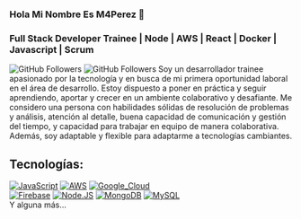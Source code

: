 ### Hola Mi Nombre Es M4Perez 👋
### Full Stack Developer Trainee | Node | AWS | React | Docker | Javascript | Scrum
![GitHub Followers](https://img.shields.io/github/followers/M4perez?style=social)
![GitHub Followers](https://img.shields.io/github/stars/M4perez?style=social)
Soy un desarrollador trainee apasionado por la tecnología y en busca de mi primera oportunidad laboral en el área de desarrollo. Estoy dispuesto a poner en práctica y seguir aprendiendo, aportar y crecer en un ambiente colaborativo y desafiante. Me considero una persona con habilidades sólidas de resolución de problemas y análisis, atención al detalle, buena capacidad de comunicación y gestión del tiempo, y capacidad para trabajar en equipo de manera colaborativa. Además, soy adaptable y flexible para adaptarme a tecnologías cambiantes.

## Tecnologías:
[![JavaScript](https://img.shields.io/badge/JavaScript-F7DF1E?style=for-the-badge&logo=javascript&logoColor=white&labelColor=101010)]()
[![AWS](https://img.shields.io/badge/AWS-232F3E?style=for-the-badge&logo=amazon-aws&logoColor=white&labelColor=101010)]()
[![Google_Cloud](https://img.shields.io/badge/Google_Cloud-4285F4?style=for-the-badge&logo=googlecloud&logoColor=white&labelColor=101010)]()
</br>
[![Firebase](https://img.shields.io/badge/Firebase-FFCA28?style=for-the-badge&logo=firebase&logoColor=white&labelColor=101010)]()
[![Node.JS](https://img.shields.io/badge/Node.JS-339933?style=for-the-badge&logo=node.js&logoColor=white&labelColor=101010)]()
[![MongoDB](https://img.shields.io/badge/MongoDB-47A248?style=for-the-badge&logo=mongodb&logoColor=white&labelColor=101010)]()
[![MySQL](https://img.shields.io/badge/MySQL-4479A1?style=for-the-badge&logo=mysql&logoColor=white&labelColor=101010)]()
</br>
Y alguna más...
